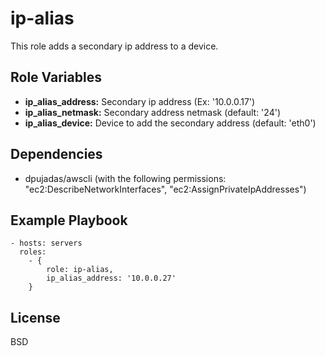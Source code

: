 ip-alias
========

This role adds a secondary ip address to a device.

Role Variables
--------------

* **ip_alias_address:** Secondary ip address (Ex: '10.0.0.17')
* **ip_alias_netmask:** Secondary address netmask (default: '24')
* **ip_alias_device:** Device to add the secondary address (default: 'eth0')

Dependencies
------------

* dpujadas/awscli (with the following permissions: "ec2:DescribeNetworkInterfaces", "ec2:AssignPrivateIpAddresses")

Example Playbook
----------------

    - hosts: servers
      roles:
        - { 
            role: ip-alias,
            ip_alias_address: '10.0.0.27'
        }

License
-------

BSD
